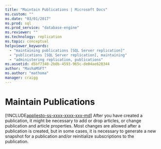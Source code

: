 ```yaml
---
title: "Maintain Publications | Microsoft Docs"
ms.custom: ""
ms.date: "03/01/2017"
ms.prod: sql
ms.prod_service: "database-engine"
ms.reviewer: ""
ms.technology: replication
ms.topic: conceptual
helpviewer_keywords: 
  - "maintaining publications [SQL Server replication]"
  - "publications [SQL Server replication], maintaining"
  - "administering replication, publications"
ms.assetid: d5bf7340-2b0b-4593-965c-de04ae628344
author: "MashaMSFT"
ms.author: "mathoma"
manager: craigg
---
```

# Maintain Publications
[!INCLUDE[appliesto-ss-xxxx-xxxx-xxx-md](../../../includes/appliesto-ss-xxxx-xxxx-xxx-md.md)]
  After you have created a publication, it might be necessary to add or drop articles, or change publication and article properties. Most changes are allowed after a publication is created, but in some cases, it is necessary to generate a new snapshot for a publication and/or reinitialize subscriptions to the publication.
